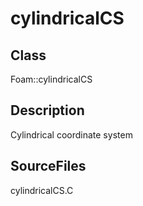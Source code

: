 # cylindricalCS 
## Class
Foam::cylindricalCS

## Description
Cylindrical coordinate system

## SourceFiles
cylindricalCS.C


